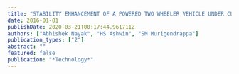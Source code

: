 ```yaml
---
title: "STABILITY ENHANCEMENT OF A POWERED TWO WHEELER VEHICLE UNDER CURVE NEGOTIATION"
date: 2016-01-01
publishDate: 2020-03-21T00:17:44.961711Z
authors: ["Abhishek Nayak", "HS Ashwin", "SM Murigendrappa"]
publication_types: ["2"]
abstract: ""
featured: false
publication: "*Technology*"
---
```


